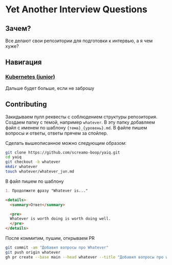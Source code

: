 # Yet Another Interview Questions

## Зачем?

Все делают свои репозитории для подготовки к интервью, а я чем хуже?

## Навигация

### [Kubernetes (junior)](/k8s/k8s_jun.md)

Дальше будет больше, если не заброшу

## Contributing

Закидываем пулл реквесты с соблюдением структуры репозитория. Создаем папку с темой, например `whatever`. В эту папку добавляем файл с именем по шаблону `{тема}_{уровень}.md`. В файле пишем вопросы и ответы, ответы прячем за спойлер.

Сделать вышеописанное можно следующим образом:

```bash
git clone https://github.com/screamo-boop/yaiq.git
cd yaiq
git checkout -b whatever
mkdir whatever
touch whatever/whatever_jun.md
```

В файл пишем по шаблону

```markdown
1. Продолжите фразу "Whatever is..."

<details>
  <summary>Ответ</summary>

  <pre>
  Whatever is worth doing is worth doing well.
  </pre>
</details>

```

После коммитим, пушим, открываем PR

```bash
git commit -am "Добавил вопросы про Whatever"
git push origin whatever
gh pr create --base main --head whatever --title "Добавил вопросы про whatever" --body "Добавил несколько вопросов про whatever уровня junior"
```
